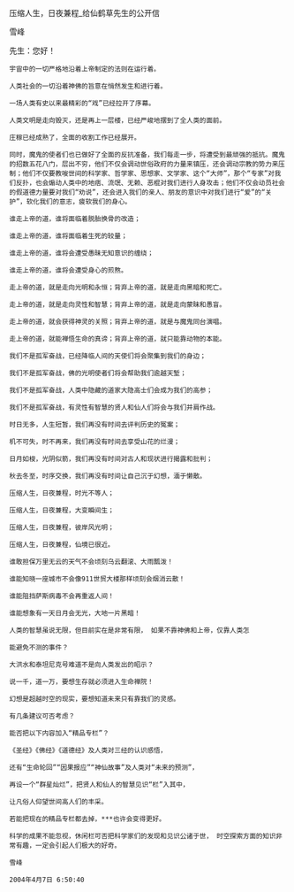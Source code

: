 压缩人生，日夜兼程_给仙鹤草先生的公开信

雪峰


先生：您好！

    宇宙中的一切严格地沿着上帝制定的法则在运行着。

    人类社会的一切沿着神佛的旨意在悄然发生和进行着。

    一场人类有史以来最精彩的“戏”已经拉开了序幕。

    人类文明是走向毁灭，还是再上一层楼，已经严峻地摆到了全人类的面前。

    庄稼已经成熟了，全面的收割工作已经展开。

    同时，魔鬼的使者们也已做好了全面的反抗准备，我们每走一步，将遭受到最顽强的抵抗。魔鬼的招数五花八门，层出不穷，他们不仅会调动世俗政府的力量来镇压，还会调动宗教的势力来压制；他们不仅要教唆世间的科学家、哲学家、思想家、文学家、这个“大师”，那个“专家”对我们反扑，也会煽动人类中的地痞、流氓、无赖、恶棍对我们进行人身攻击；他们不仅会动员社会的假道德力量要对我们“劝说”，还会进入我们的亲人、朋友的意识中对我们进行“爱”的“关护”，软化我们的意志，疲软我们的身心。

    谁走上帝的道，谁将面临着脱胎换骨的改造；

    谁走上帝的道，谁将面临着生死的较量；

    谁走上帝的道，谁将会遭受愚昧无知意识的缠绕；

    谁走上帝的道，谁将会遭受身心的煎熬。

    走上帝的道，就是走向光明和永恒；背弃上帝的道，就是走向黑暗和死亡。

    走上帝的道，就是走向灵性和智慧；背弃上帝的道，就是走向蒙昧和愚盲。

    走上帝的道，就会获得神灵的关照；背弃上帝的道，就是与魔鬼同台演唱。

    走上帝的道，就能禅悟生命的真谛；背弃上帝的道，就只能靠动物的本能。

    我们不是孤军奋战，已经降临人间的天使们将会聚集到我们的身边；

    我们不是孤军奋战，佛的光明使者们将会帮助我们逾越天堑；

    我们不是孤军奋战，人类中隐藏的道家大隐高士们会成为我们的高参；

    我们不是孤军奋战，有灵性有智慧的贤人和仙人们将会与我们并肩作战。

    时日无多，人生短暂，我们再没有时间去评判历史的冤案；

    机不可失，时不再来，我们再没有时间去享受山花的烂漫；

    日月如梭，光阴似箭，我们再没有时间对古人和现状进行揭露和批判；

    秋去冬至，时序交换，我们再没有时间让自己沉于幻想，湎于懒散。

    压缩人生，日夜兼程，时光不等人；

    压缩人生，日夜兼程，大变瞬间生；

    压缩人生，日夜兼程，彼岸风光明；

    压缩人生，日夜兼程，仙境已很近。

    谁敢担保万里无云的天气不会顷刻乌云翻滚、大雨瓢泼！

    谁能知晓一座城市不会像911世贸大楼那样顷刻会烟消云散！

    谁能阻挡萨斯病毒不会再重返人间！

    谁能想象有一天日月会无光，大地一片黑暗！

    人类的智慧虽说无限，但目前实在是非常有限， 如果不靠神佛和上帝，仅靠人类怎

    能避免不测的事件？

    大洪水和泰坦尼克号难道不是向人类发出的昭示？

    说一千，道一万，要想生存就必须进入生命禅院！

    幻想是超越时空的现实，要想知道未来只有靠我们的灵感。

    有几条建议可否考虑？

    能否把以下内容加入“精品专栏”？

    《圣经》《佛经》《道德经》及人类对三经的认识感悟，

    还有“生命轮回”“因果报应”“神仙故事”及人类对“未来的预测”，

    再设一个“群星灿烂”，把贤人和仙人的智慧见识“栏”入其中，

    让凡俗人仰望世间高人们的丰采。

    若能把现在的精品专栏都去掉，***也许会变得更好。

    科学的成果不能忽视，休闲栏可否把科学家们的发现和见识公诸于世， 时空探索方面的知识非常有趣，一定会引起人们极大的好奇。 

    雪峰

    2004年4月7日 6:50:40 



